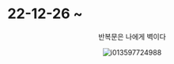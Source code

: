 # 22-12-26 ~
<div align=center> 반복문은 나에게 벽이다 </div>
<div align=center> 

![i013597724988](https://user-images.githubusercontent.com/102152679/209778535-3d3108e5-a538-4db6-8296-5924e726446d.gif)

</div>